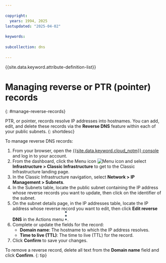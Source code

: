 ```yaml
---

copyright:
  years: 1994, 2025
lastupdated: "2025-04-02"

keywords: 

subcollection: dns

---
```


{{site.data.keyword.attribute-definition-list}}

# Managing reverse or PTR (pointer) records
{: #manage-reverse-records}

PTR, or pointer, records resolve IP addresses into hostnames. You can add, edit, and delete these records via the **Reverse DNS** feature within each of your public subnets.
{: shortdesc}

To manage reverse DNS records:

1. From your browser, open the [{{site.data.keyword.cloud_notm}} console](https://{DomainName}/) and log in to your account.
1. From the dashboard, click the Menu icon ![Menu icon](../icons/icon_hamburger.svg) and select **Infrastructure > Classic Infrastructure** to get to the Classic Infrastructure landing page.
1. In the Classic Infrastructure navigation, select **Network > IP Management > Subnets**.
1. In the Subnets table, locate the public subnet containing the IP address whose reverse records you want to update, then click on the identifier of the subnet. 
1. On the subnet details page, in the IP addresses table, locate the IP address whose reverse record you want to edit, then click **Edit reverse DNS** in the Actions menu ![Actions menu](images/actions-icon-vertical.svg).
1. Complete or update the fields for the record:    
    * **Domain name**: The hostname to which the IP address resolves.
    * **Time to live (TTL)**: The time to live (TTL) for the record.
1. Click **Confirm** to save your changes.

To remove a reverse record, delete all text from the **Domain name** field and click **Confirm**.
{: tip}
